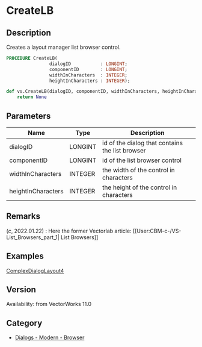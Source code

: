 # CreateLB

## Description
Creates a layout manager list browser control.

```pascal
PROCEDURE CreateLB(
				dialogID           : LONGINT;
				componentID        : LONGINT;
				widthInCharacters  : INTEGER;
				heightInCharacters : INTEGER);
```

```python
def vs.CreateLB(dialogID, componentID, widthInCharacters, heightInCharacters):
    return None
```

## Parameters
|Name|Type|Description|
|---|---|---|
|dialogID|LONGINT|id of the dialog that contains the list browser|
|componentID|LONGINT|id of the list browser control|
|widthInCharacters|INTEGER|the width of the control in characters|
|heightInCharacters|INTEGER|the height of the control in characters|

## Remarks
(*_c_*, 2022.01.22) : Here the former Vectorlab article: [[User:CBM-c-/VS-List_Browsers_part_1| List Browsers]]

## Examples
[ComplexDialogLayout4](examples/ComplexDialogLayout4.md)

## Version
Availability: from VectorWorks 11.0

## Category
* [Dialogs - Modern - Browser](../Categories/Dialogs%20-%20Modern%20-%20Browser.md)
